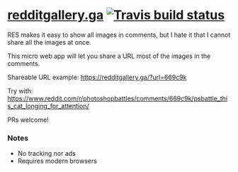 # [redditgallery.ga](https://redditgallery.ga) [![Travis build status][badge-travis]][link-travis]

  [badge-travis]: https://api.travis-ci.org/fregante/redditgallery.ga.svg
  [link-travis]: https://travis-ci.org/fregante/redditgallery.ga

RES makes it easy to show all images in comments, but I hate it that I cannot share all the images at once.

This micro web app will let you share a URL most of the images in the comments.

Shareable URL example: https://redditgallery.ga/?url=669c9k

Try with: https://www.reddit.com/r/photoshopbattles/comments/669c9k/psbattle_this_cat_longing_for_attention/

PRs welcome!

### Notes

* No tracking nor ads
* Requires modern browsers
